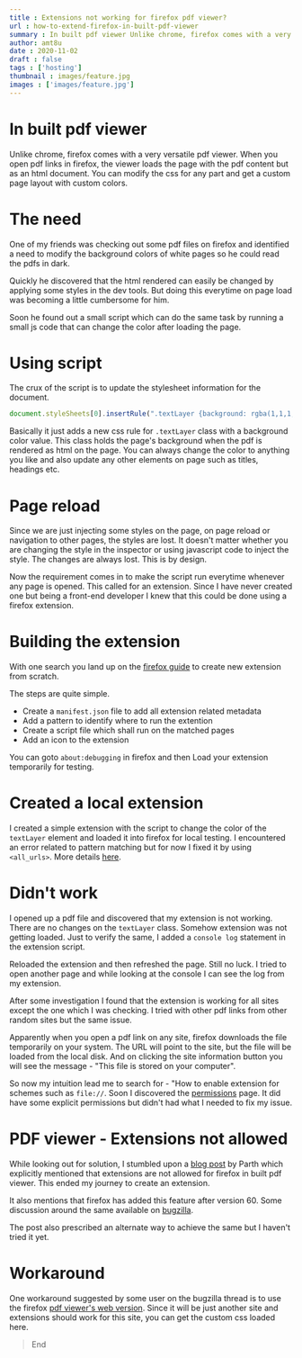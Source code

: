 ```yaml
---
title : Extensions not working for firefox pdf viewer?
url : how-to-extend-firefox-in-built-pdf-viewer
summary : In built pdf viewer Unlike chrome, firefox comes with a very versatile pdf viewer. When you open pdf links in firefox, the viewer loads the
author: amt8u
date : 2020-11-02
draft : false
tags : ['hosting']
thumbnail : images/feature.jpg
images : ['images/feature.jpg']
---
```


# In built pdf viewer

Unlike chrome, firefox comes with a very versatile pdf viewer. When you open pdf links in firefox, the viewer loads the page with the pdf content but as an html document. You can modify the css for any part and get a custom page layout with custom colors.

# The need
One of my friends was checking out some pdf files on firefox and identified a need to modify the background colors of white pages so he could read the pdfs in dark.

Quickly he discovered that the html rendered can easily be changed by applying some styles in the dev tools. But doing this everytime on page load was becoming a little cumbersome for him.

Soon he found out a small script which can do the same task by running a small js code that can change the color after loading the page.

# Using script
The crux of the script is to update the stylesheet information for the document.
```js
document.styleSheets[0].insertRule(".textLayer {background: rgba(1,1,1,0.8);}", 1)
```
Basically it just adds a new css rule for `.textLayer` class with a background color value. This class holds the page's background when the pdf is rendered as html on the page. You can always change the color to anything you like and also update any other elements on page such as titles, headings etc.

# Page reload
Since we are just injecting some styles on the page, on page reload or navigation to other pages, the styles are lost. It doesn't matter whether you are changing the style in the inspector or using javascript code to inject the style. The changes are always lost. This is by design.

Now the requirement comes in to make the script run everytime whenever any page is opened. This called for an extension. Since I have never created one but being a front-end developer I knew that this could be done using a firefox extension.

# Building the extension
With one search you land up on the [firefox guide](https://developer.mozilla.org/en-US/docs/Mozilla/Add-ons/WebExtensions/Your_first_WebExtension) to create new extension from scratch.

The steps are quite simple. 
* Create a `manifest.json` file to add all extension related metadata
* Add a pattern to identify where to run the extention
* Create a script file which shall run on the matched pages
* Add an icon to the extension

You can goto `about:debugging` in firefox and then Load your extension temporarily for testing.

# Created a local extension
I created a simple extension with the script to change the color of the `textLayer` element and loaded it into firefox for local testing. I encountered an error related to pattern matching but for now I fixed it by using `<all_urls>`. More details [here](https://developer.mozilla.org/en-US/docs/Mozilla/Add-ons/WebExtensions/Match_patterns).

# Didn't work
I opened up a pdf file and discovered that my extension is not working. There are no changes on the `textLayer` class. Somehow extension was not getting loaded. Just to verify the same, I added a `console log` statement in the extension script.

Reloaded the extension and then refreshed the page. Still no luck. I tried to open another page and while looking at the console I can see the log from my extension.

After some investigation I found that the extension is working for all sites except the one which I was checking. I tried with other pdf links from other random sites but the same issue.

Apparently when you open a pdf link on any site, firefox downloads the file temporarily on your system. The URL will point to the site, but the file will be loaded from the local disk. And on clicking the site information button you will see the message - "This file is stored on your computer".

So now my intuition lead me to search for - "How to enable extension for schemes such as `file://`. Soon I discovered the [permissions](https://developer.mozilla.org/en-US/docs/Mozilla/Add-ons/WebExtensions/manifest.json/permissions) page. It did have some explicit permissions but didn't had what I needed to fix my issue.

# PDF viewer - Extensions not allowed
While looking out for solution, I stumbled upon a [blog post](https://pncnmnp.github.io/blogs/firefox-dark-mode.html#) by Parth which explicitly mentioned that extensions are not allowed for firefox in built pdf viewer. This ended my journey to create an extension.

It also mentions that firefox has added this feature after version 60. Some discussion around the same available on [bugzilla](https://bugzilla.mozilla.org/show_bug.cgi?id=1454760).

The post also prescribed an alternate way to achieve the same but I haven't tried it yet.

# Workaround
One workaround suggested by some user on the bugzilla thread is to use the firefox [pdf viewer's web version](https://mozilla.github.io/pdf.js/web/viewer.html). Since it will be just another site and extensions should work for this site, you can get the custom css loaded here.

> End